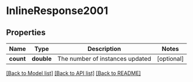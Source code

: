 # InlineResponse2001

## Properties
Name | Type | Description | Notes
------------ | ------------- | ------------- | -------------
**count** | **double** | The number of instances updated | [optional] 

[[Back to Model list]](../README.md#documentation-for-models) [[Back to API list]](../README.md#documentation-for-api-endpoints) [[Back to README]](../README.md)


